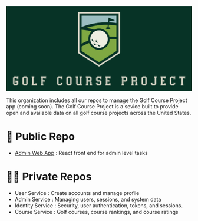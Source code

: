 ![./profile/logo.png](https://github.com/Golf-Course-Project/.github/blob/main/profile/logo.png)

This organization includes all our repos to manage the Golf Course Project app (coming soon). The Golf Course Project is a sevice built to provide open and available data on all golf course projects across the United States.


# 📢 Public Repo

- [Admin Web App](https://github.com/Golf-Course-Project/admin-webapp) : React front end for admin level tasks 

# 🙅‍♀️ Private Repos

- User Service : Create accounts and manage profile
- Admin Service : Managing users, sessions, and system data
- Identity Service : Security, user authentication, tokens, and sessions.
- Course Service : Golf courses, course rankings, and course ratings

<!--

**Here are some ideas to get you started:**

🙋‍♀️ A short introduction - what is your organization all about?
🌈 Contribution guidelines - how can the community get involved?
👩‍💻 Useful resources - where can the community find your docs? Is there anything else the community should know?
🍿 Fun facts - what does your team eat for breakfast?
🧙 Remember, you can do mighty things with the power of [Markdown](https://docs.github.com/github/writing-on-github/getting-started-with-writing-and-formatting-on-github/basic-writing-and-formatting-syntax)
-->
